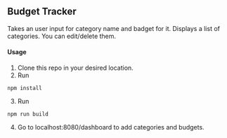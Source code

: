 ## Budget Tracker
Takes an user input for category name and badget for it.
Displays a list of categories.
You can edit/delete them.

#### Usage
1. Clone this repo in your desired location.
2. Run
```
npm install

```
3. Run
```
npm run build
```
4. Go to localhost:8080/dashboard to add categories and budgets.
